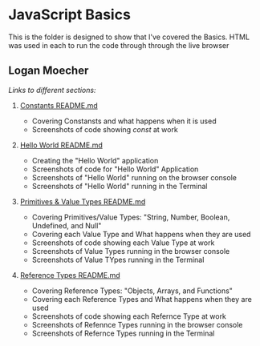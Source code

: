 # JavaScript Basics
This is the folder is designed to show that I've covered the Basics.
HTML was used in each to run the code through through the live browser

## Logan Moecher

*Links to different sections:*

1. [Constants README.md](constants/README.md "Constants README.md file")
    - Covering Constansts and what happens when it is used
    - Screenshots of code showing *const* at work

2. [Hello World README.md](hello_world/README.md "Hello World README.md file")
    - Creating the "Hello World" application
    - Screenshots of code for "Hello World" Application
    - Screenshots of "Hello World" running on the browser console
    - Screenshots of "Hello World" running in the Terminal
 
3. [Primitives & Value Types README.md](primitives_value_types/README.md "Primitives & Value Types file")
    - Covering Primitives/Value Types: "String, Number, Boolean, Undefined, and Null"
    - Covering each Value Type and What happens when they are used
    - Screenshots of code showing each Value Type at work
    - Screenshots of Value Types running in the browser console
    - Screenshots of Value TYpes running in the Terminal

4. [Reference Types README.md](reference_types/README.md "Reference Types file")
    - Covering Reference Types: "Objects, Arrays, and Functions"
    - Covering each Reference Types and What happens when they are used 
    - Screenshots of code showing each Refernce Type at work
    - Screenshots of Refennce Types running in the browser console
    - Screenshots of Refernce Types running in the Terminal